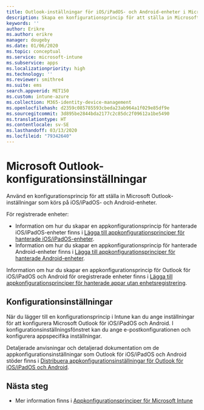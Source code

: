 ```yaml
---
title: Outlook-inställningar för iOS/iPadOS- och Android-enheter i Microsoft Intune
description: Skapa en konfigurationsprincip för att ställa in Microsoft Outlook-inställningar som körs på iOS/iPadOS- och Android-enheter.
keywords: ''
author: Erikre
ms.author: erikre
manager: dougeby
ms.date: 01/06/2020
ms.topic: conceptual
ms.service: microsoft-intune
ms.subservice: apps
ms.localizationpriority: high
ms.technology: ''
ms.reviewer: smithre4
ms.suite: ems
search.appverid: MET150
ms.custom: intune-azure
ms.collection: M365-identity-device-management
ms.openlocfilehash: d2359c085785593cbeda23ab964a1f029e85df9e
ms.sourcegitcommit: 3d895be2844bda2177c2c85dc2f09612a1be5490
ms.translationtype: HT
ms.contentlocale: sv-SE
ms.lasthandoff: 03/13/2020
ms.locfileid: "79342640"
---
```

# <a name="microsoft-outlook-configuration-settings"></a>Microsoft Outlook-konfigurationsinställningar 

Använd en konfigurationsprincip för att ställa in Microsoft Outlook-inställningar som körs på iOS/iPadOS- och Android-enheter. 

För registrerade enheter:
- Information om hur du skapar en appkonfigurationsprincip för hanterade iOS/iPadOS-enheter finns i [Lägga till appkonfigurationsprinciper för hanterade iOS/iPadOS-enheter](app-configuration-policies-use-ios.md). 
- Information om hur du skapar en appkonfigurationsprincip för hanterade Android-enheter finns i [Lägga till appkonfigurationsprinciper för hanterade Android-enheter](app-configuration-policies-use-android.md). 

Information om hur du skapar en appkonfigurationsprincip för Outlook för iOS/iPadOS och Android för oregistrerade enheter finns i [Lägga till appkonfigurationsprinciper för hanterade appar utan enhetsregistrering](app-configuration-policies-managed-app.md).

## <a name="configuration-settings"></a>Konfigurationsinställningar

När du lägger till en konfigurationsprincip i Intune kan du ange inställningar för att konfigurera Microsoft Outlook för iOS/iPadOS och Android. I konfigurationsinställningsfönstret kan du ange e-postkonfigurationen och konfigurera appspecifika inställningar.

Detaljerade anvisningar och detaljerad dokumentation om de appkonfigurationsinställningar som Outlook för iOS/iPadOS och Android stöder finns i [Distribuera appkonfigurationsinställningar för Outlook för iOS/iPadOS och Android](https://docs.microsoft.com/exchange/clients-and-mobile-in-exchange-online/outlook-for-ios-and-android/outlook-for-ios-and-android-configuration-with-microsoft-intune).

## <a name="next-steps"></a>Nästa steg

- Mer information finns i [Appkonfigurationsprinciper för Microsoft Intune](app-configuration-policies-overview.md)
